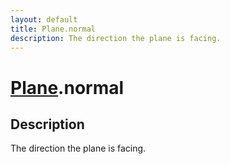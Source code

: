 ```yaml
---
layout: default
title: Plane.normal
description: The direction the plane is facing.
---
```

# [Plane]({{site.url}}/Pages/Reference/Plane.html).normal

## Description
The direction the plane is facing.

